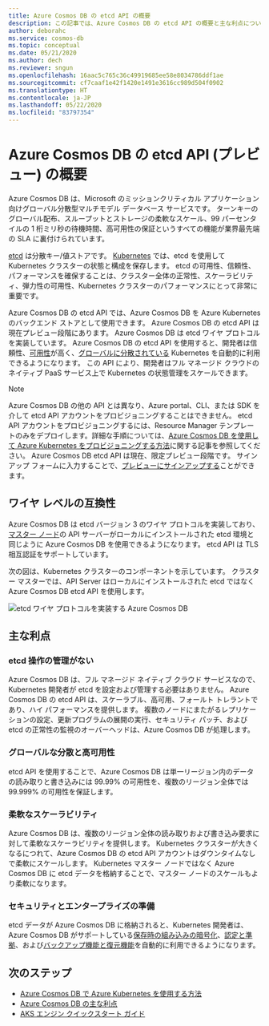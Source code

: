 ```yaml
---
title: Azure Cosmos DB の etcd API の概要
description: この記事では、Azure Cosmos DB の etcd API の概要と主な利点について説明します。
author: deborahc
ms.service: cosmos-db
ms.topic: conceptual
ms.date: 05/21/2020
ms.author: dech
ms.reviewer: sngun
ms.openlocfilehash: 16aac5c765c36c49919685ee58e8034786ddf1ae
ms.sourcegitcommit: cf7caaf1e42f1420e1491e3616cc989d504f0902
ms.translationtype: HT
ms.contentlocale: ja-JP
ms.lasthandoff: 05/22/2020
ms.locfileid: "83797354"
---
```

# <a name="introduction-to-the-azure-cosmos-db-etcd-api-preview"></a>Azure Cosmos DB の etcd API (プレビュー) の概要

Azure Cosmos DB は、Microsoft のミッションクリティカル アプリケーション向けグローバル分散型マルチモデル データベース サービスです。 ターンキーのグローバル配布、スループットとストレージの柔軟なスケール、99 パーセンタイルの 1 桁ミリ秒の待機時間、高可用性の保証というすべての機能が業界最先端の SLA に裏付けられています。

[etcd](https://github.com/etcd-io/etcd) は分散キー/値ストアです。 [Kubernetes](https://kubernetes.io/) では、etcd を使用して Kubernetes クラスターの状態と構成を保存します。 etcd の可用性、信頼性、パフォーマンスを確保することは、クラスター全体の正常性、スケーラビリティ、弾力性の可用性、Kubernetes クラスターのパフォーマンスにとって非常に重要です。

Azure Cosmos DB の etcd API では、Azure Cosmos DB を Azure Kubernetes のバックエンド ストアとして使用できます。 Azure Cosmos DB の etcd API は現在プレビュー段階にあります。 Azure Cosmos DB は etcd ワイヤ プロトコルを実装しています。 Azure Cosmos DB の etcd API を使用すると、開発者は信頼性、[可用性](high-availability.md)が高く、[グローバルに分散されている](distribute-data-globally.md) Kubernetes を自動的に利用できるようになります。 この API により、開発者はフル マネージド クラウドのネイティブ PaaS サービス上で Kubernetes の状態管理をスケールできます。 

> [!NOTE]
> Azure Cosmos DB の他の API とは異なり、Azure portal、CLI、または SDK を介して etcd API アカウントをプロビジョニングすることはできません。 etcd API アカウントをプロビジョニングするには、Resource Manager テンプレートのみをデプロイします。詳細な手順については、[Azure Cosmos DB を使用して Azure Kubernetes をプロビジョニングする方法](bootstrap-kubernetes-cluster.md)に関する記事を参照してください。 Azure Cosmos DB etcd API は現在、限定プレビュー段階です。 サインアップ フォームに入力することで、[プレビューにサインアップする](https://aka.ms/cosmosetcdapi-signup)ことができます。

## <a name="wire-level-compatibility"></a>ワイヤ レベルの互換性

Azure Cosmos DB は etcd バージョン 3 のワイヤ プロトコルを実装しており、[マスター ノード](https://kubernetes.io/docs/concepts/overview/components/)の API サーバーがローカルにインストールされた etcd 環境と同じように Azure Cosmos DB を使用できるようになります。 etcd API は TLS 相互認証をサポートしています。 

次の図は、Kubernetes クラスターのコンポーネントを示しています。 クラスター マスターでは、API Server はローカルにインストールされた etcd ではなく Azure Cosmos DB etcd API を使用します。 

![etcd ワイヤ プロトコルを実装する Azure Cosmos DB](./media/etcd-api-introduction/etcd-api-wire-protocol.png)

## <a name="key-benefits"></a>主な利点

### <a name="no-etcd-operations-management"></a>etcd 操作の管理がない

Azure Cosmos DB は、フル マネージド ネイティブ クラウド サービスなので、Kubernetes 開発者が etcd を設定および管理する必要はありません。 Azure Cosmos DB の etcd API は、スケーラブル、高可用、フォールト トレラントであり、ハイ パフォーマンスを提供します。 複数のノードにまたがるレプリケーションの設定、更新プログラムの展開の実行、セキュリティ パッチ、および etcd の正常性の監視のオーバーヘッドは、Azure Cosmos DB が処理します。

### <a name="global-distribution--high-availability"></a>グローバルな分散と高可用性 

etcd API を使用することで、Azure Cosmos DB は単一リージョン内のデータの読み取りと書き込みには 99.99% の可用性を、複数のリージョン全体では 99.999% の可用性を保証します。 

### <a name="elastic-scalability"></a>柔軟なスケーラビリティ

Azure Cosmos DB は、複数のリージョン全体の読み取りおよび書き込み要求に対して柔軟なスケーラビリティを提供します。
Kubernetes クラスターが大きくなるにつれて、Azure Cosmos DB の etcd API アカウントはダウンタイムなしで柔軟にスケールします。 Kubernetes マスター ノードではなく Azure Cosmos DB に etcd データを格納することで、マスター ノードのスケールもより柔軟になります。 

### <a name="security--enterprise-readiness"></a>セキュリティとエンタープライズの準備

etcd データが Azure Cosmos DB に格納されると、Kubernetes 開発者は、Azure Cosmos DB がサポートしている[保存時の組み込みの暗号化](database-encryption-at-rest.md)、[認定と準拠](compliance.md)、および[バックアップ機能と復元機能](online-backup-and-restore.md)を自動的に利用できるようになります。 

## <a name="next-steps"></a>次のステップ

* [Azure Cosmos DB で Azure Kubernetes を使用する方法](bootstrap-kubernetes-cluster.md)
* [Azure Cosmos DB の主な利点](introduction.md)
* [AKS エンジン クイックスタート ガイド](https://github.com/Azure/aks-engine/blob/master/docs/tutorials/quickstart.md)